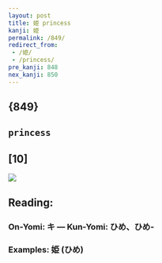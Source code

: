 ```yaml
---
layout: post
title: 姫 princess
kanji: 姫
permalink: /849/
redirect_from:
 - /姫/
 - /princess/
pre_kanji: 848
nex_kanji: 850
---
```


## {849}

## `princess`

## [10]

<div class="stroke"><img src="E5A7AB.png" /></div>

## Reading:

### On-Yomi: キ &mdash; Kun-Yomi: ひめ、ひめ-

### Examples: 姫 (ひめ)
